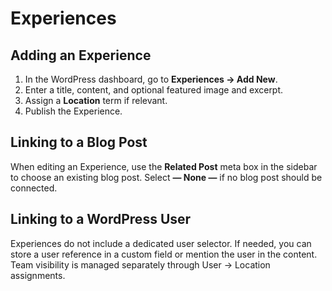 # Experiences

## Adding an Experience
1. In the WordPress dashboard, go to **Experiences → Add New**.
2. Enter a title, content, and optional featured image and excerpt.
3. Assign a **Location** term if relevant.
4. Publish the Experience.

## Linking to a Blog Post
When editing an Experience, use the **Related Post** meta box in the sidebar to choose an existing blog post. Select **— None —** if no blog post should be connected.

## Linking to a WordPress User
Experiences do not include a dedicated user selector. If needed, you can store a user reference in a custom field or mention the user in the content. Team visibility is managed separately through User → Location assignments.
